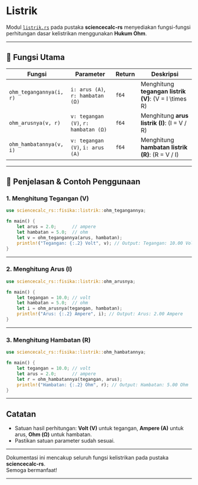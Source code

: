 # Listrik

Modul [`listrik.rs`](../src/fisika/listrik.rs) pada pustaka **sciencecalc-rs** menyediakan fungsi-fungsi perhitungan dasar kelistrikan menggunakan **Hukum Ohm**.

---

## 📍 Fungsi Utama

| Fungsi                       | Parameter                            | Return | Deskripsi                                                      |
|------------------------------|--------------------------------------|--------|----------------------------------------------------------------|
| `ohm_tegangannya(i, r)`      | `i: arus (A)`, `r: hambatan (Ω)`     | `f64`  | Menghitung **tegangan listrik (V)**: \(V = I \times R\)        |
| `ohm_arusnya(v, r)`          | `v: tegangan (V)`, `r: hambatan (Ω)` | `f64`  | Menghitung **arus listrik (I)**: \(I = V / R\)                 |
| `ohm_hambatannya(v, i)`      | `v: tegangan (V)`, `i: arus (A)`     | `f64`  | Menghitung **hambatan listrik (R)**: \(R = V / I\)             |

---

## 📍 Penjelasan & Contoh Penggunaan

### 1. Menghitung Tegangan (V)

```rust
use sciencecalc_rs::fisika::listrik::ohm_tegangannya;

fn main() {
    let arus = 2.0;      // ampere
    let hambatan = 5.0;  // ohm
    let v = ohm_tegangannya(arus, hambatan);
    println!("Tegangan: {:.2} Volt", v); // Output: Tegangan: 10.00 Volt
}
```

---

### 2. Menghitung Arus (I)

```rust
use sciencecalc_rs::fisika::listrik::ohm_arusnya;

fn main() {
    let tegangan = 10.0; // volt
    let hambatan = 5.0;  // ohm
    let i = ohm_arusnya(tegangan, hambatan);
    println!("Arus: {:.2} Ampere", i); // Output: Arus: 2.00 Ampere
}
```

---

### 3. Menghitung Hambatan (R)

```rust
use sciencecalc_rs::fisika::listrik::ohm_hambatannya;

fn main() {
    let tegangan = 10.0; // volt
    let arus = 2.0;      // ampere
    let r = ohm_hambatannya(tegangan, arus);
    println!("Hambatan: {:.2} Ohm", r); // Output: Hambatan: 5.00 Ohm
}
```

---

## Catatan

- Satuan hasil perhitungan: **Volt (V)** untuk tegangan, **Ampere (A)** untuk arus, **Ohm (Ω)** untuk hambatan.
- Pastikan satuan parameter sudah sesuai.

---

Dokumentasi ini mencakup seluruh fungsi kelistrikan pada pustaka **sciencecalc-rs**.  
Semoga bermanfaat!

---
